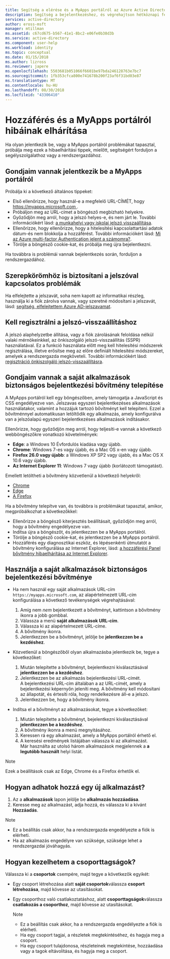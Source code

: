 ```yaml
---
title: Segítség a elérése és a MyApps portálról az Azure Active Directoryban |} A Microsoft Docs
description: Segítség a bejelentkezéshez, és végrehajtson hétköznapi feladatokat a hozzáférési panelen.
services: active-directory
author: eross-msft
manager: mtillman
ms.assetid: c67cd675-b567-41e1-8bc2-e06fe0b38d3b
ms.service: active-directory
ms.component: user-help
ms.workload: identity
ms.topic: conceptual
ms.date: 01/15/2018
ms.author: lizross
ms.reviewer: japere
ms.openlocfilehash: 5503681b051066f6601be97bda246128763e7bc7
ms.sourcegitcommit: 1fb353cfca800e741678b200f23af6f31bd03e87
ms.translationtype: MT
ms.contentlocale: hu-HU
ms.lasthandoff: 08/30/2018
ms.locfileid: "43306410"
---
```

# <a name="troubleshoot-issues-with-accessing-and-using-the-myapps-portal"></a>Hozzáférés és a MyApps portálról hibáinak elhárítása

Ha olyan jelentkezik be, vagy a MyApps portálról problémákat tapasztal, próbálja meg ezek a hibaelhárítási tippek, mielőtt, segítségért forduljon a segélyszolgálathoz vagy a rendszergazdához.

## <a name="i-am-having-trouble-signing-into-the-myapps-portal"></a>Gondjaim vannak jelentkezik be a MyApps portálról

Próbálja ki a következő általános tippeket:

- Első ellenőrizze, hogy használ-e a megfelelő URL-CÍMÉT, hogy [ https://myapps.microsoft.com ](https://myapps.microsoft.com).
- Próbáljon meg az URL-címet a böngésző megbízható helyekre.
- Győződjön meg arról, hogy a jelszó helyes-e, és nem járt le. További információkért lásd: [a munkahelyi vagy iskolai jelszó visszaállítása](active-directory-passwords-update-your-own-password.md).
- Ellenőrizze, hogy ellenőrizze, hogy a hitelesítési kapcsolattartási adatok dátum-és nem blokkolja a hozzáférést. További információkért lásd: [Mi az Azure multi-factor Authentication jelent a számomra?](https://docs.microsoft.com/azure/multi-factor-authentication/end-user/multi-factor-authentication-end-user).
- Törölje a böngésző cookie-kat, és próbálja meg újra bejelentkezni.

Ha továbbra is problémái vannak bejelentkezés során, forduljon a rendszergazdához.

## <a name="i-seem-to-be-having-password-issues"></a>Szerepkörömhöz is biztosítani a jelszóval kapcsolatos problémák

Ha elfelejtette a jelszavát, soha nem kapott az informatikai részleg, használja ki a fiók zárolva vannak, vagy szeretné módosítani a jelszavát, lásd: [segítség, elfelejtettem Azure AD-jelszavamat](active-directory-passwords-update-your-own-password.md).

## <a name="i-need-to-register-for-password-reset"></a>Kell regisztrálni a jelszó-visszaállításhoz

A jelszó alaphelyzetbe állítása, vagy a fiók zárolásának feloldása nélkül valaki mérnökeinkkel, az önkiszolgáló jelszó-visszaállítás (SSPR) használatával. Ez a funkció használata előtt meg kell hitelesítési módszerek regisztrálása, illetve erősítse meg az előre definiált hitelesítési módszereket, amelyek a rendszergazda megköveteli. További információkért lásd: [regisztráció önkiszolgáló jelszó-visszaállításra](active-directory-passwords-reset-register.md).

## <a name="i-am-having-trouble-installing-the-my-apps-secure-sign-in-extension"></a>Gondjaim vannak a saját alkalmazások biztonságos bejelentkezési bővítmény telepítése

A MyApps portálról kell egy böngészőben, amely támogatja a JavaScript és CSS engedélyezve van. Jelszavas egyszeri bejelentkezéses alkalmazások használatakor, valamint a hozzájuk tartozó bővítményt kell telepíteni. Ezzel a bővítménnyel automatikusan letöltődik egy alkalmazás, amely konfigurálva van a jelszóalapú egyszeri bejelentkezéses alkalmazások indításakor.

Ellenőrizze, hogy győződjön meg arról, hogy teljesíti-e vannak a következő webböngészőkre vonatkozó követelmények:

- **Edge**: a Windows 10 Évfordulós kiadása vagy újabb.
- **Chrome**: Windows 7-es vagy újabb, és a Mac OS x-en vagy újabb.
- **Firefox 26.0 vagy újabb**: a Windows XP SP2 vagy újabb, és a Mac OS X 10.6 vagy újabb.
- **Az Internet Explorer 11**: Windows 7 vagy újabb (korlátozott támogatást).

Emellett letöltheti a bővítmény közvetlenül a következő helyekről:

- [Chrome](https://go.microsoft.com/fwlink/?linkid=866367)
- [Edge](https://go.microsoft.com/fwlink/?linkid=845176)
- [A Firefox](https://go.microsoft.com/fwlink/?linkid=866366)

Ha a bővítmény telepítve van, és továbbra is problémákat tapasztal, amikor, megpróbálkozhat a következőkkel:

- Ellenőrizze a böngésző kiterjesztés beállításait, győződjön meg arról, hogy a bővítmény engedélyezve van.
- Indítsa újra a böngészőt, és jelentkezzen be a MyApps portálról.
- Törölje a böngésző cookie-kat, és jelentkezzen be a MyApps portálról.
- Hozzáférés egy diagnosztikai eszköz, és lépésenkénti útmutatót a bővítmény konfigurálása az Internet Explorer, lásd: [a hozzáférési Panel bővítmény hibaelhárítása az Internet Explorer](https://docs.microsoft.com/azure/active-directory/active-directory-saas-ie-troubleshooting).

## <a name="use-the-my-apps-secure-sign-in-extension"></a>Használja a saját alkalmazások biztonságos bejelentkezési bővítménye
* Ha nem használ egy saját alkalmazások URL-cím `https://myapps.microsoft.com`, az alapértelmezett URL-cím konfigurálása a következő tevékenységek végrehajtásával:
   1. Amíg nem *nem* bejelentkezett a bővítményt, kattintson a bővítmény ikonra a jobb gombbal.
   2. Válassza a menü **saját alkalmazások URL-cím**.
   3. Válassza ki az alapértelmezett URL-címe.
   4. A bővítmény ikonra.
   5. Jelentkezzen be a bővítményt, jelölje be **jelentkezzen be a kezdéshez**.

* Közvetlenül a böngészőből olyan alkalmazásba jelentkezik be, tegye a következőket:
   1. Miután telepítette a bővítményt, bejelentkezni kiválasztásával **jelentkezzen be a kezdéshez**.
   2. Jelentkezzen be az alkalmazás bejelentkezési URL-címét.  
       A bejelentkezési URL-cím általában a az URL-címét, amely a bejelentkezési képernyőn jeleníti meg.
      A bővítmény kell módosítani az állapotát, és értesíti róla, hogy rendelkezésre áll-e a jelszó.
   3. Jelentkezzen be, hogy a bővítmény ikonra.

* Indítsa el a bővítményt az alkalmazásokat, tegye a következőket:
   1. Miután telepítette a bővítményt, bejelentkezni kiválasztásával **jelentkezzen be a kezdéshez**.
   2. A bővítmény ikonra a menü megnyitásához.
   3. Keressen rá egy alkalmazást, amely a MyApps portálról érhető el.
   4. A keresési eredmények listájában válassza ki az alkalmazást.  
       Már használta az utolsó három alkalmazások megjelennek a **a legutóbb használt** helyi listát.

> [!NOTE]
> Ezek a beállítások csak az Edge, Chrome és a Firefox érhetők el.

## <a name="how-do-i-add-a-new-app"></a>Hogyan adhatok hozzá egy új alkalmazást?

1.  Az a **alkalmazások** lapon jelölje be **alkalmazás hozzáadása**.
2.  Keresse meg az alkalmazást, adja hozzá, és válassza ki a kívánt **Hozzáadás**.

   > [!NOTE]
   > * Ez a beállítás csak akkor, ha a rendszergazda engedélyezte a fiók is elérheti.
   > * Ha az alkalmazás engedélyre van szüksége, szüksége lehet a rendszergazdai jóváhagyás.

## <a name="how-do-i-manage-my-group-memberships"></a>Hogyan kezelhetem a csoporttagságok?

Válassza ki a **csoportok** csempére, majd tegye a következők egyikét:
* Egy csoport létrehozása alatt **saját csoportok**válassza **csoport létrehozása**, majd kövesse az utasításokat.
* Egy csoporthoz való csatlakoztatáshoz, alatt **csoporttagságok**válassza **csatlakozás a csoporthoz**, majd kövesse az utasításokat.

   > [!NOTE]
   > * Ez a beállítás csak akkor, ha a rendszergazda engedélyezte a fiók is elérheti.
   > * Ha egy csoport tagjai, a részletek megtekintéséhez, és hagyja meg a csoport.
   > * Ha egy csoport tulajdonosa, részleteinek megtekintése, hozzáadása vagy a tagok eltávolítása, és hagyja meg a csoport.